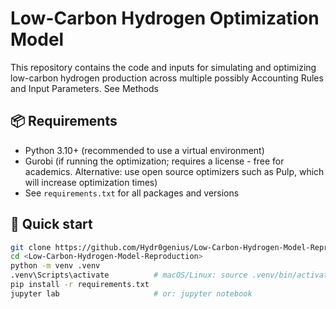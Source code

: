 # Low-Carbon Hydrogen Optimization Model

This repository contains the code and inputs for simulating and optimizing low-carbon hydrogen production across multiple possibly Accounting Rules and Input Parameters. See Methods

## 📦 Requirements

- Python 3.10+ (recommended to use a virtual environment)
- Gurobi (if running the optimization; requires a license - free for academics. Alternative: use open source optimizers such as Pulp, which will increase optimization times)
- See `requirements.txt` for all packages and versions

## 🚀 Quick start

```bash
git clone https://github.com/Hydr0genius/Low-Carbon-Hydrogen-Model-Reproduction.git
cd <Low-Carbon-Hydrogen-Model-Reproduction>
python -m venv .venv
.venv\Scripts\activate          # macOS/Linux: source .venv/bin/activate
pip install -r requirements.txt
jupyter lab                     # or: jupyter notebook
